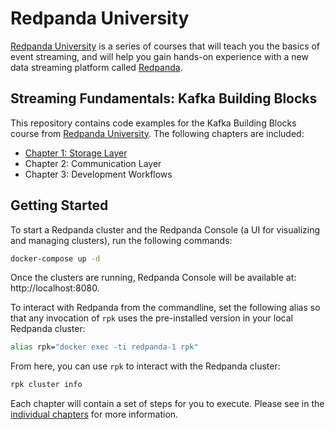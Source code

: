 # Redpanda University
[Redpanda University][rpu] is a series of courses that will teach you the basics of event streaming, and will help you gain hands-on experience with a new data streaming platform called [Redpanda][rp].

## Streaming Fundamentals: Kafka Building Blocks
This repository contains code examples for the Kafka Building Blocks course from [Redpanda University][rpu]. The following chapters are included:

- [Chapter 1: Storage Layer][01-storage-layer]
- Chapter 2: Communication Layer
- Chapter 3: Development Workflows

[rp]: https://redpanda.com/
[rpu]: https://university.redpanda.com/

[01-storage-layer]: /01-storage-layer

## Getting Started
To start a Redpanda cluster and the Redpanda Console (a UI for visualizing and managing clusters), run the following commands:

```sh
docker-compose up -d
```

Once the clusters are running, Redpanda Console will be available at: http://localhost:8080.

To interact with Redpanda from the commandline, set the following alias so that any invocation of `rpk` uses the pre-installed version in your local Redpanda cluster:

```sh
alias rpk="docker exec -ti redpanda-1 rpk"
```

From here, you can use `rpk` to interact with the Redpanda cluster:

```sh
rpk cluster info
```

Each chapter will contain a set of steps for you to execute. Please see in the [individual chapters](#streaming-fundamentals-kafka-building-blocks) for more information.

